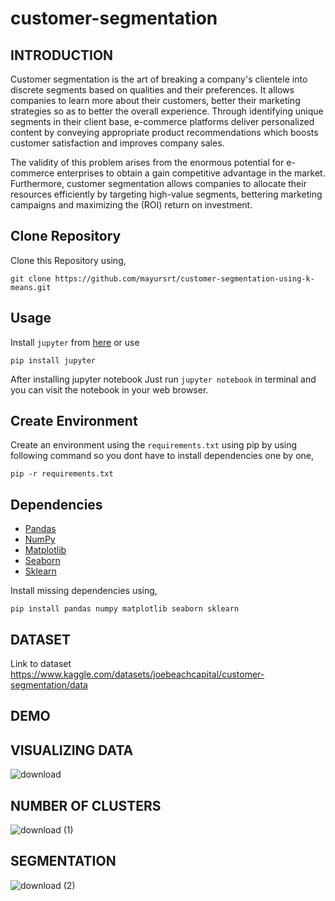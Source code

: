 # customer-segmentation


## INTRODUCTION

Customer segmentation is the art of breaking a company's clientele into discrete segments 
based on qualities and their preferences. It allows companies to learn more about their
customers, better their marketing strategies so as to better the overall experience. Through
identifying unique segments in their client base, e-commerce platforms deliver personalized 
content by conveying appropriate product recommendations which boosts customer 
satisfaction and improves company sales.

The validity of this problem arises from the enormous potential for e-commerce enterprises to 
obtain a gain competitive advantage in the market. Furthermore, customer segmentation 
allows companies to allocate their resources efficiently by targeting high-value segments, 
bettering marketing campaigns and maximizing the (ROI) return on investment.


## Clone Repository
Clone this Repository using,

	git clone https://github.com/mayursrt/customer-segmentation-using-k-means.git


## Usage
Install `jupyter` from [here](http://jupyter.readthedocs.io/en/latest/install.html) or use

	pip install jupyter

After installing jupyter notebook Just run `jupyter notebook` in terminal and you can visit the notebook in your web browser.


## Create Environment

Create an environment using the `requirements.txt` using pip by using following command so you dont have to install dependencies one by one,


	pip -r requirements.txt


## Dependencies

* [Pandas](https://pandas.pydata.org/docs/)
* [NumPy](https://numpy.org/devdocs/user/index.html)
* [Matplotlib](https://matplotlib.org/3.3.3/contents.html)
* [Seaborn](https://seaborn.pydata.org/)
* [Sklearn](https://scikit-learn.org/stable/)

Install missing dependencies using,

	pip install pandas numpy matplotlib seaborn sklearn

## DATASET

Link to dataset
https://www.kaggle.com/datasets/joebeachcapital/customer-segmentation/data

## DEMO

## VISUALIZING DATA 
![download](https://github.com/tedmutuma/Customer_Segmentation/assets/100408799/c503c59b-673e-4c6a-96e9-f92019a07d28)

## NUMBER OF CLUSTERS
![download (1)](https://github.com/tedmutuma/Customer_Segmentation/assets/100408799/dfc270f8-1d14-4de9-a819-1bdc0576cfdd)


## SEGMENTATION
![download (2)](https://github.com/tedmutuma/Customer_Segmentation/assets/100408799/f28b8981-7638-497e-bd60-16c4814acfb7)
